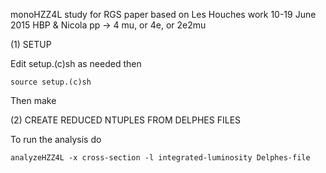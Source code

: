 monoHZZ4L study for RGS paper based on Les Houches work 10-19 June 2015 HBP & Nicola
	pp -> 4 mu, or 4e, or 2e2mu

(1) SETUP
    
Edit setup.(c)sh as needed then

    source setup.(c)sh
    
Then
    make

(2) CREATE REDUCED NTUPLES FROM DELPHES FILES

To run the analysis do
    
	analyzeHZZ4L -x cross-section -l integrated-luminosity Delphes-file
	
    
	    
    

